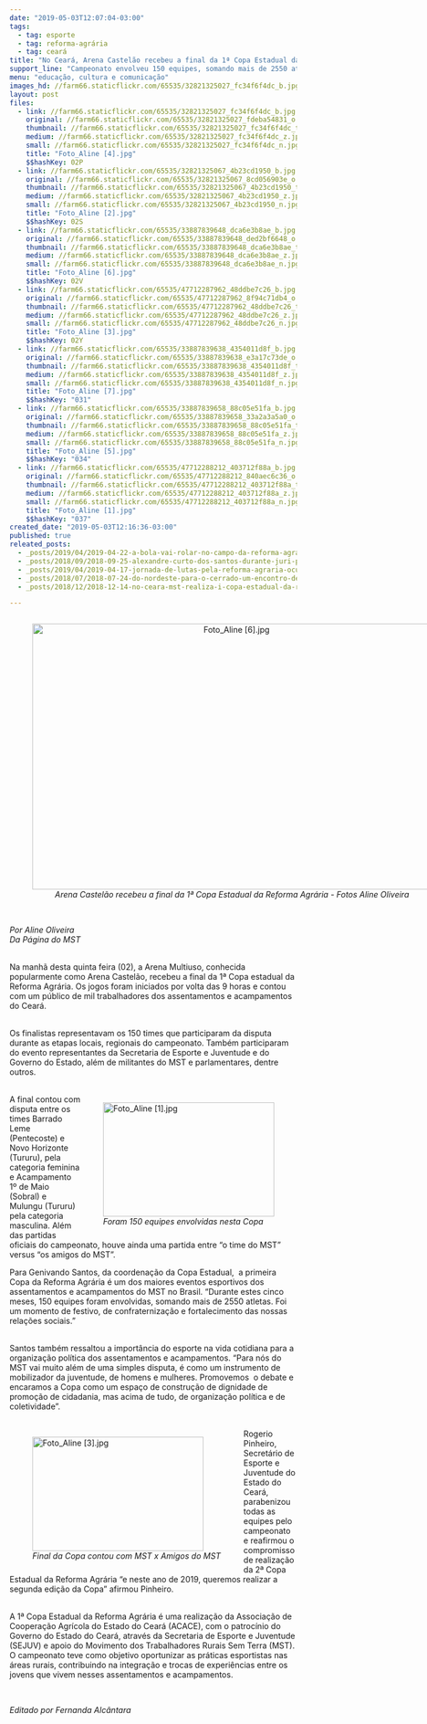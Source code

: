 ```yaml
---
date: "2019-05-03T12:07:04-03:00"
tags:
  - tag: esporte
  - tag: reforma-agrária
  - tag: ceará
title: "No Ceará, Arena Castelão recebeu a final da 1ª Copa Estadual da Reforma Agrária"
support_line: "Campeonato envolveu 150 equipes, somando mais de 2550 atletas de acampamentos e assentamentos"
menu: "educação, cultura e comunicação"
images_hd: //farm66.staticflickr.com/65535/32821325027_fc34f6f4dc_b.jpg
layout: post
files:
  - link: //farm66.staticflickr.com/65535/32821325027_fc34f6f4dc_b.jpg
    original: //farm66.staticflickr.com/65535/32821325027_fdeba54831_o.jpg
    thumbnail: //farm66.staticflickr.com/65535/32821325027_fc34f6f4dc_t.jpg
    medium: //farm66.staticflickr.com/65535/32821325027_fc34f6f4dc_z.jpg
    small: //farm66.staticflickr.com/65535/32821325027_fc34f6f4dc_n.jpg
    title: "Foto_Aline [4].jpg"
    $$hashKey: 02P
  - link: //farm66.staticflickr.com/65535/32821325067_4b23cd1950_b.jpg
    original: //farm66.staticflickr.com/65535/32821325067_8cd056903e_o.jpg
    thumbnail: //farm66.staticflickr.com/65535/32821325067_4b23cd1950_t.jpg
    medium: //farm66.staticflickr.com/65535/32821325067_4b23cd1950_z.jpg
    small: //farm66.staticflickr.com/65535/32821325067_4b23cd1950_n.jpg
    title: "Foto_Aline [2].jpg"
    $$hashKey: 02S
  - link: //farm66.staticflickr.com/65535/33887839648_dca6e3b8ae_b.jpg
    original: //farm66.staticflickr.com/65535/33887839648_ded2bf6648_o.jpg
    thumbnail: //farm66.staticflickr.com/65535/33887839648_dca6e3b8ae_t.jpg
    medium: //farm66.staticflickr.com/65535/33887839648_dca6e3b8ae_z.jpg
    small: //farm66.staticflickr.com/65535/33887839648_dca6e3b8ae_n.jpg
    title: "Foto_Aline [6].jpg"
    $$hashKey: 02V
  - link: //farm66.staticflickr.com/65535/47712287962_48ddbe7c26_b.jpg
    original: //farm66.staticflickr.com/65535/47712287962_8f94c71db4_o.jpg
    thumbnail: //farm66.staticflickr.com/65535/47712287962_48ddbe7c26_t.jpg
    medium: //farm66.staticflickr.com/65535/47712287962_48ddbe7c26_z.jpg
    small: //farm66.staticflickr.com/65535/47712287962_48ddbe7c26_n.jpg
    title: "Foto_Aline [3].jpg"
    $$hashKey: 02Y
  - link: //farm66.staticflickr.com/65535/33887839638_4354011d8f_b.jpg
    original: //farm66.staticflickr.com/65535/33887839638_e3a17c73de_o.jpg
    thumbnail: //farm66.staticflickr.com/65535/33887839638_4354011d8f_t.jpg
    medium: //farm66.staticflickr.com/65535/33887839638_4354011d8f_z.jpg
    small: //farm66.staticflickr.com/65535/33887839638_4354011d8f_n.jpg
    title: "Foto_Aline [7].jpg"
    $$hashKey: "031"
  - link: //farm66.staticflickr.com/65535/33887839658_88c05e51fa_b.jpg
    original: //farm66.staticflickr.com/65535/33887839658_33a2a3a5a0_o.jpg
    thumbnail: //farm66.staticflickr.com/65535/33887839658_88c05e51fa_t.jpg
    medium: //farm66.staticflickr.com/65535/33887839658_88c05e51fa_z.jpg
    small: //farm66.staticflickr.com/65535/33887839658_88c05e51fa_n.jpg
    title: "Foto_Aline [5].jpg"
    $$hashKey: "034"
  - link: //farm66.staticflickr.com/65535/47712288212_403712f88a_b.jpg
    original: //farm66.staticflickr.com/65535/47712288212_840aec6c36_o.jpg
    thumbnail: //farm66.staticflickr.com/65535/47712288212_403712f88a_t.jpg
    medium: //farm66.staticflickr.com/65535/47712288212_403712f88a_z.jpg
    small: //farm66.staticflickr.com/65535/47712288212_403712f88a_n.jpg
    title: "Foto_Aline [1].jpg"
    $$hashKey: "037"
created_date: "2019-05-03T12:16:36-03:00"
published: true
releated_posts:
  - _posts/2019/04/2019-04-22-a-bola-vai-rolar-no-campo-da-reforma-agraria.md
  - _posts/2018/09/2018-09-25-alexandre-curto-dos-santos-durante-juri-popular-no-ano-passado-foto-catiana-de-medeiros.md
  - _posts/2019/04/2019-04-17-jornada-de-lutas-pela-reforma-agraria-ocupa-14-estados-do-pais.md
  - _posts/2018/07/2018-07-24-do-nordeste-para-o-cerrado-um-encontro-de-descobertas.md
  - _posts/2018/12/2018-12-14-no-ceara-mst-realiza-i-copa-estadual-da-reforma-agraria.md

---
```

<div style="text-align:center">
<figure class="image" style="display:inline-block"><img alt="Foto_Aline [6].jpg" height="466" src="//farm66.staticflickr.com/65535/33887839648_dca6e3b8ae_b.jpg" width="700" />
<figcaption><em>Arena Castel&atilde;o recebeu a final da 1&ordf; Copa Estadual da Reforma Agr&aacute;ria - Fotos Aline Oliveira</em></figcaption>
</figure>
</div>

<p><br />
<em>Por Aline Oliveira<br />
Da P&aacute;gina do MST</em><br />
&nbsp;</p>

<p>Na manh&atilde; desta quinta feira (02), a Arena Multiuso, conhecida popularmente como Arena Castel&atilde;o, recebeu a final da 1&ordf; Copa estadual da Reforma Agr&aacute;ria. Os jogos foram iniciados por volta das 9 horas e contou com um p&uacute;blico de mil trabalhadores dos assentamentos e acampamentos do Cear&aacute;.<br />
&nbsp;</p>

<p>Os finalistas representavam os 150 times que participaram da disputa durante as etapas locais, regionais do campeonato. Tamb&eacute;m participaram do evento representantes da Secretaria de Esporte e Juventude e do Governo do Estado, al&eacute;m de militantes do MST e parlamentares, dentre outros.<br />
&nbsp;</p>

<figure class="image" style="float:right"><img alt="Foto_Aline [1].jpg" height="200" src="//farm66.staticflickr.com/65535/47712288212_403712f88a_b.jpg" width="300" />
<figcaption><em>Foram 150 equipes envolvidas nesta Copa</em></figcaption>
</figure>

<p>A final contou com disputa entre os times Barrado Leme (Pentecoste) e Novo Horizonte (Tururu), pela categoria feminina e Acampamento 1&ordm; de Maio (Sobral) e Mulungu (Tururu) pela categoria&nbsp; masculina. Al&eacute;m das partidas oficiais do campeonato, houve ainda uma partida entre &ldquo;o time do MST&rdquo; versus &ldquo;os amigos do MST&rdquo;.</p>

<p>Para Genivando Santos, da coordena&ccedil;&atilde;o da Copa Estadual,&nbsp; a primeira Copa da Reforma Agr&aacute;ria &eacute; um dos maiores eventos esportivos dos assentamentos e acampamentos do MST no Brasil. &ldquo;Durante estes cinco meses, 150 equipes foram envolvidas, somando mais de 2550 atletas. Foi um momento de festivo, de confraterniza&ccedil;&atilde;o e fortalecimento das nossas rela&ccedil;&otilde;es sociais.&rdquo;<br />
&nbsp;</p>

<p>Santos tamb&eacute;m ressaltou a import&acirc;ncia do esporte na vida cotidiana para a organiza&ccedil;&atilde;o pol&iacute;tica dos assentamentos e acampamentos. &ldquo;Para n&oacute;s do MST vai muito al&eacute;m de uma simples disputa, &eacute; como um instrumento de mobilizador da juventude, de homens e mulheres. Promovemos&nbsp; o debate e encaramos a Copa como um espa&ccedil;o de constru&ccedil;&atilde;o de dignidade de promo&ccedil;&atilde;o de cidadania, mas acima de tudo, de organiza&ccedil;&atilde;o pol&iacute;tica e de coletividade&rdquo;.<br />
&nbsp;</p>

<figure class="image" style="float:left"><img alt="Foto_Aline [3].jpg" height="200" src="//farm66.staticflickr.com/65535/47712287962_48ddbe7c26_b.jpg" width="300" />
<figcaption><em>Final da Copa contou com MST x Amigos do MST</em></figcaption>
</figure>

<p>Rogerio Pinheiro, Secret&aacute;rio de Esporte e Juventude do Estado do Cear&aacute;, parabenizou todas as equipes pelo campeonato e reafirmou o compromisso de realiza&ccedil;&atilde;o da 2&ordf; Copa Estadual da Reforma Agr&aacute;ria &ldquo;e neste ano de 2019, queremos realizar a segunda edi&ccedil;&atilde;o da Copa&rdquo; afirmou Pinheiro.<br />
&nbsp;</p>

<p>A 1&ordf; Copa Estadual da Reforma Agr&aacute;ria &eacute; uma realiza&ccedil;&atilde;o da Associa&ccedil;&atilde;o de Coopera&ccedil;&atilde;o Agr&iacute;cola do Estado do Cear&aacute; (ACACE), com o patroc&iacute;nio do Governo do Estado do Cear&aacute;, atrav&eacute;s da Secretaria de Esporte e Juventude (SEJUV) e apoio do Movimento dos Trabalhadores Rurais Sem Terra (MST). O campeonato teve como objetivo oportunizar as pr&aacute;ticas esportistas nas &aacute;reas rurais, contribuindo na integra&ccedil;&atilde;o e trocas de experi&ecirc;ncias entre os jovens que vivem nesses assentamentos e acampamentos.</p>

<p>&nbsp;</p>

<p><em>Editado por Fernanda Alc&acirc;ntara</em></p>

<p>&nbsp;</p>
